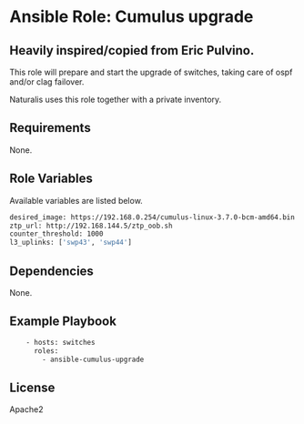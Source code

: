 # Ansible Role: Cumulus upgrade


## Heavily inspired/copied from Eric Pulvino.

This role will prepare and start the upgrade of switches, taking care of ospf and/or clag failover.

Naturalis uses this role together with a private inventory.

## Requirements

None.

## Role Variables

Available variables are listed below.
```bash
desired_image: https://192.168.0.254/cumulus-linux-3.7.0-bcm-amd64.bin
ztp_url: http://192.168.144.5/ztp_oob.sh
counter_threshold: 1000
l3_uplinks: ['swp43', 'swp44']
```

## Dependencies

None.

## Example Playbook
```bash
    - hosts: switches
      roles:
        - ansible-cumulus-upgrade
```
## License

Apache2
